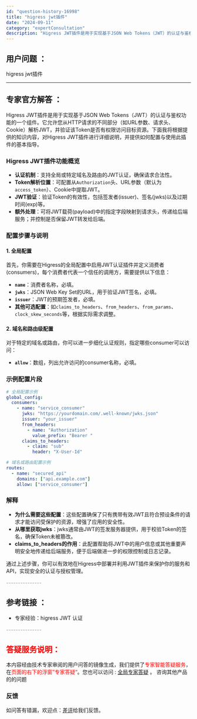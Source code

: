 ```yaml
---
id: "question-history-16998"
title: "higress jwt插件"
date: "2024-09-11"
category: "expertConsultation"
description: "Higress JWT插件是用于实现基于JSON Web Tokens（JWT）的认证与鉴权功能的一个组件。它允许您从HTTP请求的不同部分（如URL参数、请求头、Cookie）解析JWT，并验证该Token是否有权限访问目标资源。下面我将根据提供的知识内容，对Higress JWT插件进行详细说明"
---
```


## 用户问题 ： 
 higress jwt插件  

---------------
## 专家官方解答 ：

Higress JWT插件是用于实现基于JSON Web Tokens（JWT）的认证与鉴权功能的一个组件。它允许您从HTTP请求的不同部分（如URL参数、请求头、Cookie）解析JWT，并验证该Token是否有权限访问目标资源。下面我将根据提供的知识内容，对Higress JWT插件进行详细说明，并提供如何配置与使用此插件的基本指导。

### Higress JWT插件功能概览

- **认证机制**：支持全局或特定域名及路由的JWT认证，确保请求合法性。
- **Token解析位置**：可配置从`Authorization`头、URL参数（默认为`access_token`）、Cookie中提取JWT。
- **JWT验证**：验证Token的有效性，包括签发者(issuer)、签名(jwks)以及过期时间(exp)等。
- **额外处理**：可将JWT载荷(payload)中的指定字段映射到请求头，传递给后端服务；并控制是否保留JWT转发给后端。

### 配置步骤与说明

#### 1. 全局配置

首先，你需要在Higress的全局配置中启用JWT认证插件并定义消费者(consumers)，每个消费者代表一个信任的调用方，需要提供以下信息：
- **`name`**：消费者名称，必填。
- **`jwks`**：JSON Web Key Set的URL，用于验证JWT签名，必填。
- **`issuer`**：JWT的预期签发者，必填。
- **其他可选配置**：如`claims_to_headers`、`from_headers`、`from_params`、`clock_skew_seconds`等，根据实际需求调整。

#### 2. 域名和路由级配置

对于特定的域名或路由，你可以进一步细化认证规则，指定哪些consumer可以访问：
- **`allow`**：数组，列出允许访问的consumer名称，必填。

### 示例配置片段

```yaml
# 全局配置示例
global_config:
  consumers:
    - name: "service_consumer"
      jwks: "https://yourdomain.com/.well-known/jwks.json"
      issuer: "your_issuer"
      from_headers:
        - name: "Authorization"
          value_prefix: "Bearer "
      claims_to_headers:
        - claim: "sub"
          header: "X-User-Id"

# 域名或路由配置示例
routes:
  - name: "secured_api"
    domains: ["api.example.com"]
    allow: ["service_consumer"]
```

### 解释

- **为什么需要这些配置**：这些配置确保了只有携带有效JWT且符合预设条件的请求才能访问受保护的资源，增强了应用的安全性。
- **从哪里获取jwks**：jwks通常由JWT的签发服务器提供，用于校验Token的签名，确保Token未被篡改。
- **claims_to_headers的作用**：此配置帮助将JWT中的用户信息或其他重要声明安全地传递给后端服务，便于后端做进一步的权限控制或日志记录。

通过上述步骤，你可以有效地在Higress中部署并利用JWT插件来保护你的服务和API，实现安全的认证与授权管理。


<font color="#949494">---------------</font> 


## 参考链接 ：

* 专家经验：higress JWT 认证 


 <font color="#949494">---------------</font> 
 


## <font color="#FF0000">答疑服务说明：</font> 

本内容经由技术专家审阅的用户问答的镜像生成，我们提供了<font color="#FF0000">专家智能答疑服务</font>，在<font color="#FF0000">页面的右下的浮窗”专家答疑“</font>。您也可以访问 : [全局专家答疑](https://answer.opensource.alibaba.com/docs/intro) 。 咨询其他产品的的问题

### 反馈
如问答有错漏，欢迎点：[差评](https://ai.nacos.io/user/feedbackByEnhancerGradePOJOID?enhancerGradePOJOId=17007)给我们反馈。
